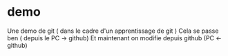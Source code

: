 # demo
Une demo de git ( dans le cadre d'un apprentissage de git )
Cela se passe ben ( depuis le PC -> github)
Et maintenant on modifie depuis github (PC <- github)

